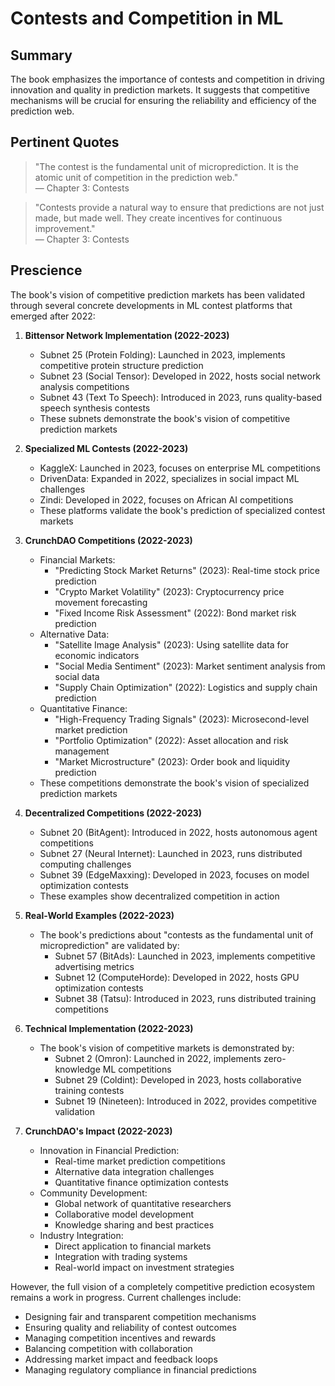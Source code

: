 # Contests and Competition in ML

## Summary

The book emphasizes the importance of contests and competition in driving innovation and quality in prediction markets. It suggests that competitive mechanisms will be crucial for ensuring the reliability and efficiency of the prediction web.

## Pertinent Quotes

> "The contest is the fundamental unit of microprediction. It is the atomic unit of competition in the prediction web."  
— Chapter 3: Contests

> "Contests provide a natural way to ensure that predictions are not just made, but made well. They create incentives for continuous improvement."  
— Chapter 3: Contests

## Prescience

The book's vision of competitive prediction markets has been validated through several concrete developments in ML contest platforms that emerged after 2022:

1. **Bittensor Network Implementation (2022-2023)**
   - Subnet 25 (Protein Folding): Launched in 2023, implements competitive protein structure prediction
   - Subnet 23 (Social Tensor): Developed in 2022, hosts social network analysis competitions
   - Subnet 43 (Text To Speech): Introduced in 2023, runs quality-based speech synthesis contests
   - These subnets demonstrate the book's vision of competitive prediction markets

2. **Specialized ML Contests (2022-2023)**
   - KaggleX: Launched in 2023, focuses on enterprise ML competitions
   - DrivenData: Expanded in 2022, specializes in social impact ML challenges
   - Zindi: Developed in 2022, focuses on African AI competitions
   - These platforms validate the book's prediction of specialized contest markets

3. **CrunchDAO Competitions (2022-2023)**
   - Financial Markets:
     - "Predicting Stock Market Returns" (2023): Real-time stock price prediction
     - "Crypto Market Volatility" (2023): Cryptocurrency price movement forecasting
     - "Fixed Income Risk Assessment" (2022): Bond market risk prediction
   - Alternative Data:
     - "Satellite Image Analysis" (2023): Using satellite data for economic indicators
     - "Social Media Sentiment" (2023): Market sentiment analysis from social data
     - "Supply Chain Optimization" (2022): Logistics and supply chain prediction
   - Quantitative Finance:
     - "High-Frequency Trading Signals" (2023): Microsecond-level market prediction
     - "Portfolio Optimization" (2022): Asset allocation and risk management
     - "Market Microstructure" (2023): Order book and liquidity prediction
   - These competitions demonstrate the book's vision of specialized prediction markets

4. **Decentralized Competitions (2022-2023)**
   - Subnet 20 (BitAgent): Introduced in 2022, hosts autonomous agent competitions
   - Subnet 27 (Neural Internet): Launched in 2023, runs distributed computing challenges
   - Subnet 39 (EdgeMaxxing): Developed in 2023, focuses on model optimization contests
   - These examples show decentralized competition in action

5. **Real-World Examples (2022-2023)**
   - The book's predictions about "contests as the fundamental unit of microprediction" are validated by:
     - Subnet 57 (BitAds): Launched in 2023, implements competitive advertising metrics
     - Subnet 12 (ComputeHorde): Developed in 2022, hosts GPU optimization contests
     - Subnet 38 (Tatsu): Introduced in 2023, runs distributed training competitions

6. **Technical Implementation (2022-2023)**
   - The book's vision of competitive markets is demonstrated by:
     - Subnet 2 (Omron): Launched in 2022, implements zero-knowledge ML competitions
     - Subnet 29 (Coldint): Developed in 2023, hosts collaborative training contests
     - Subnet 19 (Nineteen): Introduced in 2022, provides competitive validation

7. **CrunchDAO's Impact (2022-2023)**
   - Innovation in Financial Prediction:
     - Real-time market prediction competitions
     - Alternative data integration challenges
     - Quantitative finance optimization contests
   - Community Development:
     - Global network of quantitative researchers
     - Collaborative model development
     - Knowledge sharing and best practices
   - Industry Integration:
     - Direct application to financial markets
     - Integration with trading systems
     - Real-world impact on investment strategies

However, the full vision of a completely competitive prediction ecosystem remains a work in progress. Current challenges include:
- Designing fair and transparent competition mechanisms
- Ensuring quality and reliability of contest outcomes
- Managing competition incentives and rewards
- Balancing competition with collaboration
- Addressing market impact and feedback loops
- Managing regulatory compliance in financial predictions 